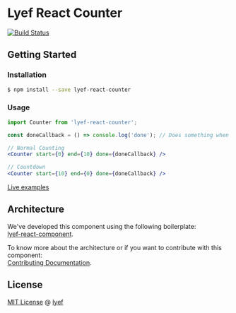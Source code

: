 # Lyef React Counter
[![Build Status](https://travis-ci.org/lyef/lyef-react-counter.svg)](https://travis-ci.org/lyef/lyef-react-counter)


## Getting Started

### Installation

```sh
$ npm install --save lyef-react-counter
```

### Usage

```jsx
import Counter from 'lyef-react-counter';

const doneCallback = () => console.log('done'); // Does something when count ends

// Normal Counting
<Counter start={0} end={10} done={doneCallback} />

// Countdown
<Counter start={10} end={0} done={doneCallback} />
```

[Live examples](https://lyef.github.io/lyef-react-counter)

## Architecture

We've developed this component using the following boilerplate:  
[lyef-react-component](https://github.com/lyef/lyef-react-component).

To know more about the architecture or if you want to contribute with this component:  
[Contributing Documentation](https://github.com/lyef/lyef-react-counter/blob/master/CONTRIBUTING.md).

## License

[MIT License](https://github.com/lyef/lyef-react-counter/blob/master/LICENSE.md) @ [lyef](https://lyef.github.io/)

